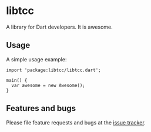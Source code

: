 # libtcc

A library for Dart developers. It is awesome.

## Usage

A simple usage example:

    import 'package:libtcc/libtcc.dart';

    main() {
      var awesome = new Awesome();
    }

## Features and bugs

Please file feature requests and bugs at the [issue tracker][tracker].

[tracker]: http://example.com/issues/replaceme
